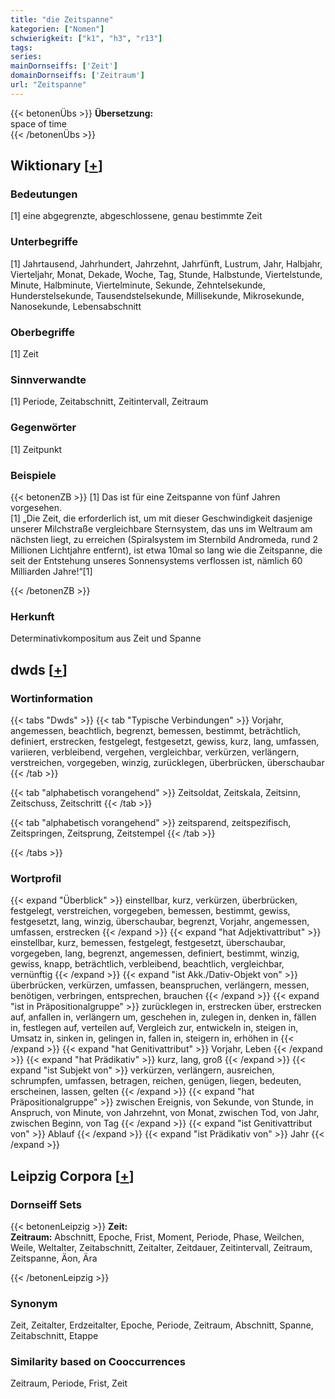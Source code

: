```yaml
---
title: "die Zeitspanne"
kategorien: ["Nomen"]
schwierigkeit: ["k1", "h3", "r13"]
tags:
series:
mainDornseiffs: ['Zeit']
domainDornseiffs: ['Zeitraum']
url: "Zeitspanne"
---
```


{{< betonenÜbs >}}
**Übersetzung:**  
space  of time  
{{< /betonenÜbs >}}

## Wiktionary [[+](https://de.wiktionary.org/wiki/Zeitspanne)]

### Bedeutungen
[1] eine abgegrenzte, abgeschlossene, genau bestimmte Zeit  

### Unterbegriffe
[1] Jahrtausend, Jahrhundert, Jahrzehnt, Jahrfünft, Lustrum, Jahr, Halbjahr, Vierteljahr, Monat, Dekade, Woche, Tag, Stunde, Halbstunde, Viertelstunde, Minute, Halbminute, Viertelminute, Sekunde, Zehntelsekunde, Hunderstelsekunde, Tausendstelsekunde, Millisekunde, Mikrosekunde, Nanosekunde, Lebensabschnitt  

### Oberbegriffe
[1] Zeit  

### Sinnverwandte
[1] Periode, Zeitabschnitt, Zeitintervall, Zeitraum  

### Gegenwörter
[1] Zeitpunkt  

### Beispiele
{{< betonenZB >}}
[1] Das ist für eine Zeitspanne von fünf Jahren vorgesehen.  
[1] „Die Zeit, die erforderlich ist, um mit dieser Geschwindigkeit dasjenige unserer Milchstraße vergleichbare Sternsystem, das uns im Weltraum am nächsten liegt, zu erreichen (Spiralsystem im Sternbild Andromeda, rund 2 Millionen Lichtjahre entfernt), ist etwa 10mal so lang wie die Zeitspanne, die seit der Entstehung unseres Sonnensystems verflossen ist, nämlich 60 Milliarden Jahre!“[1]  

{{< /betonenZB >}}
### Herkunft
Determinativkompositum aus Zeit und Spanne  



## dwds [[+](https://www.dwds.de/wb/Zeitspanne)]

### Wortinformation
{{< tabs "Dwds" >}}
{{< tab "Typische Verbindungen" >}}
Vorjahr, angemessen, beachtlich, begrenzt, bemessen, bestimmt, beträchtlich, definiert, erstrecken, festgelegt, festgesetzt, gewiss, kurz, lang, umfassen, variieren, verbleibend, vergehen, vergleichbar, verkürzen, verlängern, verstreichen, vorgegeben, winzig, zurücklegen, überbrücken, überschaubar
{{< /tab >}}

{{< tab "alphabetisch vorangehend" >}}
Zeitsoldat, Zeitskala, Zeitsinn, Zeitschuss, Zeitschritt
{{< /tab >}}

{{< tab "alphabetisch vorangehend" >}}
zeitsparend, zeitspezifisch, Zeitspringen, Zeitsprung, Zeitstempel
{{< /tab >}}

{{< /tabs >}}

### Wortprofil
{{< expand "Überblick" >}} einstellbar, kurz, verkürzen, überbrücken, festgelegt, verstreichen, vorgegeben, bemessen, bestimmt, gewiss, festgesetzt, lang, winzig, überschaubar, begrenzt, Vorjahr, angemessen, umfassen, erstrecken {{< /expand >}}
{{< expand "hat Adjektivattribut" >}} einstellbar, kurz, bemessen, festgelegt, festgesetzt, überschaubar, vorgegeben, lang, begrenzt, angemessen, definiert, bestimmt, winzig, gewiss, knapp, beträchtlich, verbleibend, beachtlich, vergleichbar, vernünftig {{< /expand >}}
{{< expand "ist Akk./Dativ-Objekt von" >}} überbrücken, verkürzen, umfassen, beanspruchen, verlängern, messen, benötigen, verbringen, entsprechen, brauchen {{< /expand >}}
{{< expand "ist in Präpositionalgruppe" >}} zurücklegen in, erstrecken über, erstrecken auf, anfallen in, verlängern um, geschehen in, zulegen in, denken in, fällen in, festlegen auf, verteilen auf, Vergleich zur, entwickeln in, steigen in, Umsatz in, sinken in, gelingen in, fallen in, steigern in, erhöhen in {{< /expand >}}
{{< expand "hat Genitivattribut" >}} Vorjahr, Leben {{< /expand >}}
{{< expand "hat Prädikativ" >}} kurz, lang, groß {{< /expand >}}
{{< expand "ist Subjekt von" >}} verkürzen, verlängern, ausreichen, schrumpfen, umfassen, betragen, reichen, genügen, liegen, bedeuten, erscheinen, lassen, gelten {{< /expand >}}
{{< expand "hat Präpositionalgruppe" >}} zwischen Ereignis, von Sekunde, von Stunde, in Anspruch, von Minute, von Jahrzehnt, von Monat, zwischen Tod, von Jahr, zwischen Beginn, von Tag {{< /expand >}}
{{< expand "ist Genitivattribut von" >}} Ablauf {{< /expand >}}
{{< expand "ist Prädikativ von" >}} Jahr {{< /expand >}}

## Leipzig Corpora [[+](https://corpora.uni-leipzig.de/en/res?word=Zeitspanne&corpusId=deu_newscrawl-public_2018)]

### Dornseiff Sets
{{< betonenLeipzig >}}
**Zeit:**  
**Zeitraum:** Abschnitt, Epoche, Frist, Moment, Periode, Phase, Weilchen, Weile, Weltalter, Zeitabschnitt, Zeitalter, Zeitdauer, Zeitintervall, Zeitraum, Zeitspanne, Äon, Ära  

{{< /betonenLeipzig >}}

### Synonym
Zeit, Zeitalter, Erdzeitalter, Epoche, Periode, Zeitraum, Abschnitt, Spanne, Zeitabschnitt, Etappe


### Similarity based on Cooccurrences
Zeitraum, Periode, Frist, Zeit

